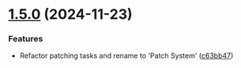 # [1.5.0](https://github.com/arpanrec/home-lab/compare/1.4.1...1.5.0) (2024-11-23)


### Features

* Refactor patching tasks and rename to 'Patch System' ([c63bb47](https://github.com/arpanrec/home-lab/commit/c63bb47420f1b7015a3af990359429d07f0baef7))
